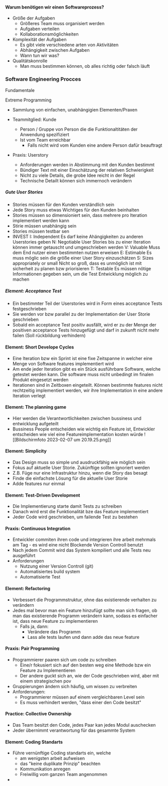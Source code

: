 #### Warum benötigen wir einen Softwareprozess?
- Größe der Aufgaben
	- Größeres Team muss organisiert werden
	- Aufgaben verteilen
	- Kollaborationsmöglichkeiten
- Komplexität der Aufgaben
	- Es gibt viele verschiedene arten von Aktivitäten
	- Abhängigkeit zwischen Aufgaben
	- Wann tun wir was?
- Qualitätskonrolle
	- Man muss bestimmen können, ob alles richtig oder falsch läuft

### Software Engineering Procces
Fundamentale 

Extreme Programming
- Sammlung von einfachen, unabhängigien Elementen/Praxen
- Teammitglied: Kunde
	- Person / Gruppe von Person die die Funktionaltitäten der Anwendung spezifiziert
	- Ist vom Team erreichbar
		- Falls nicht wird vom Kunden eine andere Person dafür beauftragt

- Praxis: Userstory
	- Anforderungen werden in Abstimmung mit den Kunden bestimmt
	- Bündiger Text mit einer Einschätzung der relativen Schwierigkeit
	- Nicht zu viele Details, die grobe Idee reicht in der Regel
	- Technische Detailt können sich immernoch verändern

##### Gute User Stories
- Stories müssen für den Kunden verständlich sein
- Jede Story muss etwas Wichtiges für den Kunden beinhalten
- Stories müssen so dimensioniert sein, dass mehrere pro Iteration implementiert werden kann
- Stirie müssen unabhängig sein
- Stories müssen testbar sen
- INVEST
	I: Independent
		Es darf keine Ahängigkeiten zu anderen Userstories geben
	N: Negotiable
		User Stories bis zu einer Iteration können immer getauscht und umgeschrieben werden 
	V: Valuable
		Muss dem End nutzer einen bestimmten nutzen erweisen
	E: Estimable
		Es muss möglic sein die größe einer User Story einzuschätzen
	S: Sizes appropriately or small
		Nicht so groß, dass es unmöglich ist mit sicherheit zu planen bzw priorisieren
	T: Testable
		Es müssen nötige Informationen gegeben sein, um die Test Entwicklung möglich zu machen

##### Element: Acceptance Test
- Ein bestimmter Teil der Userstories wird in Form eines acceptance Tests festgeschrieben
- Sie werden vor bzw parallel zu der Implementation der User Storie geschrieben
- Sobald ein acceptance Test positiv ausfällt, wird er zu der Menge der positiven acceptance Tests hinzugefügt und darf in zukunft nicht mehr failen (Soll rückbildung verhindern)

#### Element: Short Develope Cycles
- Eine Iteration bzw ein Sprint ist eine fixe Zeitspanne in welcher eine Menge von Software features implementiert wird
- Am ende jeder Iteration gibt es ein Stück ausführbare Software, welche getestet werden kann. Die software muss nicht unbedingt im finalen Produkt eingesetzt werden
- Iterationen sind in Zeitboxen eingeteilt. Können bestimmte features nicht rechtzeitig implementiert werden, wir ihre Implementation in eine andere Iteration verlegt

#### Element: The planning game
- Hier werden die Verantwortlichkeiten zwischen bussiness und entwicklung aufgeteilt
- Bussiness People entscheiden wie wichtig ein Feature ist, Entwickler entscheiden wie viel eine Featureimplementation kosten würde
![[Bildschirm­foto 2023-02-07 um 20.19.25.png]]
#### Element: Simplicity
- Das Design muss so simple und ausdruckfähig wie möglich sein
- Fokus auf aktuelle User Storie. Zukünftige sollten ignoriert werden
- Z.B. Füge nur eine Infrastruktur hinzu, wenn die Story das besagt
- Finde die einfachste Lösung für die aktuelle User Storie
- Adde features nur einmal

#### Element: Test-Driven Development
- Die Implementierung starte damit Tests zu schreiben
- Danach wird erst die Funktionalität bze das Feature implementiert
- Jeder Code wird geschrieben, um failende Test zu bestehen

#### Praxis: Continuous Integration
- Entwickler commiten ihren code und integrieren ihre arbeit mehrmals am Tag - es wird eine nicht Blockende Version Controll benutzt
- Nach jedem Commit wird das System kompiliert und alle Tests neu ausgeführt
- Anforderungen
	- Nutzung einer Version Controll (git)
	- Automatisiertes build system
	- Automatisierte Test

#### Element: Refactoring
- Verbessert die Programmstruktur, ohne das existierende verhalten zu verändern
- Jedes mal bevor man ein Feature hinzufügt sollte man sich fragen, ob man das existierende Programm verändern kann, sodass es einfacher ist, dass neue Feature zu implementieren
	- Falls ja, dann:
		- Verändere das Programm
		- Lass alle tests laufen und dann adde das neue feature

#### Praxis: Pair Programming
- Programmierer paaren sich um code zu schreiben
	- Eine/r fokusiert sich auf den besten weg eine Methode bzw ein Feature zu Implementieren
	- Der andere guckt sich an, wie der Code geschrieben wird, aber mit einem strategischen pov
- Gruppierungen ändern sich häufig, um wissen zu verbreiten
- Anforderungen:
	- Programmierer müssen auf einem vergleichbaren Level sein
	- Es muss verhindert werden, "dass einer den Code besitzt"

#### Practice: Collective Ownership
- Das Team besitzt den Code, jedes Paar kan jedes Modul auschecken
- Jeder übernimmt verantwortung für das gesammte System

#### Element: Coding Standarts
- Führe vernünftige Coding standarts ein, welche
	- am wenigsten arbeit aufweisen
	- das "keine duplikate Prinzip" beachten
	- Kommunikation anregen
	- Freiwillig vom ganzen Team angenommen
- 